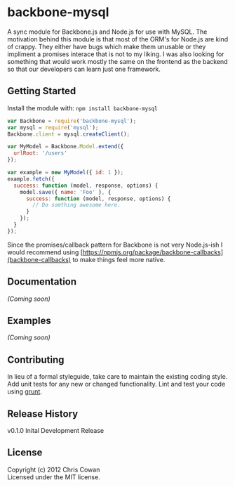 # backbone-mysql

A sync module for Backbone.js and Node.js for use with MySQL. The motivation behind this module is that most of the ORM's for Node.js are kind of crappy. They either have bugs which make them unusable or they impliment a promises interace that is not to my liking. I was also looking for something that would work mostly the same on the frontend as the backend so that our developers can learn just one framework.

## Getting Started
Install the module with: `npm install backbone-mysql`

```javascript
var Backbone = require('backbone-mysql');
var mysql = require('mysql');
Backbone.client = mysql.createClient();

var MyModel = Backbone.Model.extend({
  urlRoot: '/users'
});

var example = new MyModel({ id: 1 });
example.fetch({
  success: function (model, response, options) {
    model.save({ name: 'Foo' }, {
      success: function (model, response, options) {
        // Do somthing awesome here.
      }
    });
  }
});
```

Since the promises/callback pattern for Backbone is not very Node.js-ish I would recommend using [https://npmjs.org/package/backbone-callbacks](backbone-callbacks) to make things feel more native.

## Documentation
_(Coming soon)_

## Examples
_(Coming soon)_

## Contributing
In lieu of a formal styleguide, take care to maintain the existing coding style. Add unit tests for any new or changed functionality. Lint and test your code using [grunt](https://github.com/gruntjs/grunt).

## Release History
v0.1.0 Inital Development Release

## License
Copyright (c) 2012 Chris Cowan  
Licensed under the MIT license.

